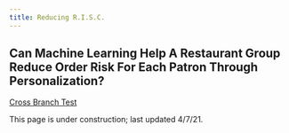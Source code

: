 ```yaml
---
title: Reducing R.I.S.C.
---
```


## Can Machine Learning Help A Restaurant Group Reduce Order Risk For Each Patron Through Personalization?

<a href="{{ site.github.repository_url }}/pages/codex_web_example/web/other-page.html">Cross Branch Test</a>

This page is under construction; last updated 4/7/21.